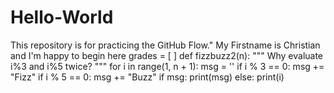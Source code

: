 # Hello-World
This repository is for practicing the GitHub Flow."
My Firstname is Christian and I'm happy to begin here
grades = [ ]
def fizzbuzz2(n):
    """
    Why evaluate i%3 and i%5 twice?
    """
    for i in range(1, n + 1):
        msg = ''
        if i % 3 == 0:
            msg += "Fizz"
        if i % 5 == 0:
            msg += "Buzz"
        if msg:
            print(msg)
        else:
            print(i)
